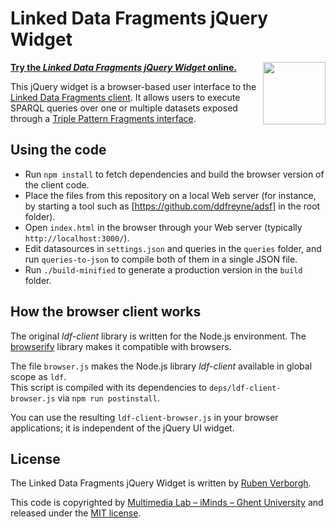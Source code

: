# Linked Data Fragments jQuery Widget

**[Try the _Linked Data Fragments jQuery Widget_ online.](http://client.linkeddatafragments.org/)**
[<img src="http://linkeddatafragments.org/images/logo.svg" width="100" align="right" alt="" />](http://linkeddatafragments.org/)

This jQuery widget is a browser-based user interface to the [Linked Data Fragments client](https://github.com/LinkedDataFragments/Client).
It allows users to execute SPARQL queries over one or multiple datasets exposed through a [Triple Pattern Fragments interface](http://www.hydra-cg.com/spec/latest/triple-pattern-fragments/).

## Using the code
- Run `npm install` to fetch dependencies and build the browser version of the client code.
- Place the files from this repository on a local Web server
  (for instance, by starting a tool such as [https://github.com/ddfreyne/adsf] in the root folder).
- Open `index.html` in the browser through your Web server (typically `http://localhost:3000/`).
- Edit datasources in `settings.json` and queries in the `queries` folder, and run `queries-to-json` to compile both of them in a single JSON file.
- Run `./build-minified` to generate a production version in the `build` folder.

## How the browser client works
The original _ldf-client_ library is written for the Node.js environment. The [browserify](http://browserify.org/) library makes it compatible with browsers.

The file `browser.js` makes the Node.js library _ldf-client_ available in global scope as `ldf`.
<br>
This script is compiled with its dependencies to `deps/ldf-client-browser.js` via `npm run postinstall`.

You can use the resulting `ldf-client-browser.js` in your browser applications; it is independent of the jQuery UI widget.

## License
The Linked Data Fragments jQuery Widget is written by [Ruben Verborgh](http://ruben.verborgh.org/).

This code is copyrighted by [Multimedia Lab – iMinds – Ghent University](http://mmlab.be/)
and released under the [MIT license](http://opensource.org/licenses/MIT).
